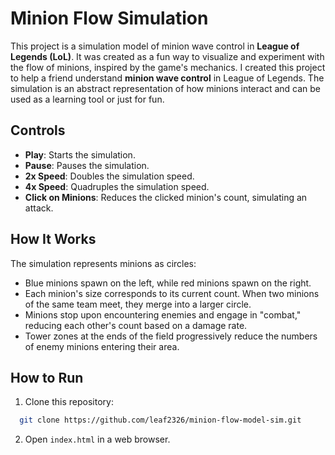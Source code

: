 # Minion Flow Simulation

This project is a simulation model of minion wave control in **League of Legends (LoL)**. It was created as a fun way to visualize and experiment with the flow of minions, inspired by the game's mechanics.
I created this project to help a friend understand **minion wave control** in League of Legends. The simulation is an abstract representation of how minions interact and can be used as a learning tool or just for fun.

## Controls

- **Play**: Starts the simulation.
- **Pause**: Pauses the simulation.
- **2x Speed**: Doubles the simulation speed.
- **4x Speed**: Quadruples the simulation speed.
- **Click on Minions**: Reduces the clicked minion's count, simulating an attack.

## How It Works

The simulation represents minions as circles:
- Blue minions spawn on the left, while red minions spawn on the right.
- Each minion's size corresponds to its current count. When two minions of the same team meet, they merge into a larger circle.
- Minions stop upon encountering enemies and engage in "combat," reducing each other's count based on a damage rate.
- Tower zones at the ends of the field progressively reduce the numbers of enemy minions entering their area.

## How to Run

1. Clone this repository:
 ```bash
   git clone https://github.com/leaf2326/minion-flow-model-sim.git
```
2. Open `index.html` in a web browser.
